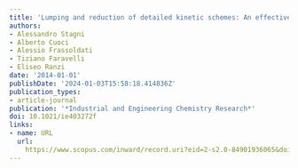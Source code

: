 ```yaml
---
title: 'Lumping and reduction of detailed kinetic schemes: An effective coupling'
authors:
- Alessandro Stagni
- Alberto Cuoci
- Alessio Frassoldati
- Tiziano Faravelli
- Eliseo Ranzi
date: '2014-01-01'
publishDate: '2024-01-03T15:58:18.414836Z'
publication_types:
- article-journal
publication: '*Industrial and Engineering Chemistry Research*'
doi: 10.1021/ie403272f
links:
- name: URL
  url: 
    https://www.scopus.com/inward/record.uri?eid=2-s2.0-84901936065&doi=10.1021%2fie403272f&partnerID=40&md5=751def490c9901b1f6d8c410c77e79bc
---
```

